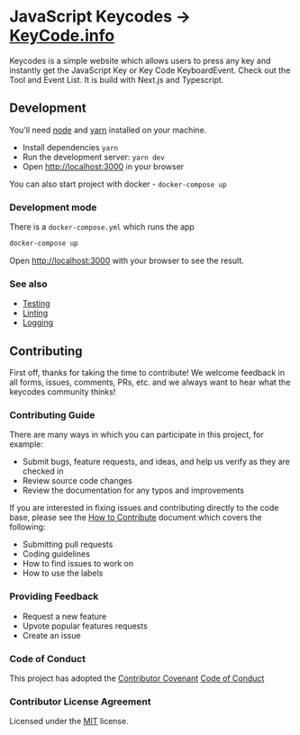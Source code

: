 # JavaScript Keycodes → [KeyCode.info](https://keycode.info)

Keycodes is a simple website which allows users to press any key and instantly get the JavaScript Key or Key Code KeyboardEvent. Check out the Tool and Event List. It is build with Next.js and Typescript.

## Development

You'll need [node](https://nodejs.org/en/) and [yarn](https://yarnpkg.com/) installed on your machine.

- Install dependencies `yarn`
- Run the development server: `yarn dev`
- Open [http://localhost:3000](http://localhost:3000) in your browser

You can also start project with docker - `docker-compose up`

### Development mode

There is a `docker-compose.yml` which runs the app

```bash
docker-compose up
```

Open [http://localhost:3000](http://localhost:3000) with your browser to see the result.

### See also

- [Testing](/docs/01-testing.md)
- [Linting](/docs/02-linting.md)
- [Logging](/docs/03-logging.md)

## Contributing

First off, thanks for taking the time to contribute! We welcome feedback in all forms, issues, comments, PRs, etc. and we always want to hear what the keycodes community thinks!

### Contributing Guide

There are many ways in which you can participate in this project, for example:

- Submit bugs, feature requests, and ideas, and help us verify as they are checked in
- Review source code changes
- Review the documentation for any typos and improvements

If you are interested in fixing issues and contributing directly to the code base, please see the [How to Contribute](/CONTRIBUTING.md) document which covers the following:

- Submitting pull requests
- Coding guidelines
- How to find issues to work on
- How to use the labels

### Providing Feedback

- Request a new feature
- Upvote popular features requests
- Create an issue

### Code of Conduct

This project has adopted the [Contributor Covenant](https://www.contributor-covenant.org/) [Code of Conduct](https://www.contributor-covenant.org/version/2/1/code_of_conduct/code_of_conduct.md)

### Contributor License Agreement

Licensed under the [MIT](https://github.com/toptal/keycodes/blob/main/LICENSE 'https://github.com/toptal/keycodes/blob/main/LICENSE') license.
